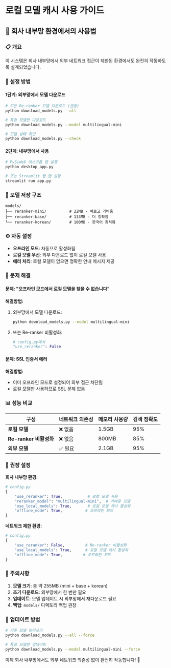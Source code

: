 # 로컬 모델 캐시 사용 가이드

## 🏢 회사 내부망 환경에서의 사용법

### 📋 개요
이 시스템은 회사 내부망에서 외부 네트워크 접근이 제한된 환경에서도 완전히 작동하도록 설계되었습니다.

### 🔧 설정 방법

#### 1단계: 외부망에서 모델 다운로드
```bash
# 모든 Re-ranker 모델 다운로드 (권장)
python download_models.py --all

# 특정 모델만 다운로드
python download_models.py --model multilingual-mini

# 모델 상태 확인
python download_models.py --check
```

#### 2단계: 내부망에서 사용
```bash
# PySide6 데스크톱 앱 실행
python desktop_app.py

# 또는 Streamlit 웹 앱 실행  
streamlit run app.py
```

### 📁 모델 저장 구조
```
models/
├── reranker-mini/          # 22MB - 빠르고 가벼움
├── reranker-base/          # 133MB - 더 정확함
└── reranker-korean/        # 100MB - 한국어 최적화
```

### ⚙️ 자동 설정
- **오프라인 모드**: 자동으로 활성화됨
- **로컬 모델 우선**: 외부 다운로드 없이 로컬 모델 사용
- **에러 처리**: 로컬 모델이 없으면 명확한 안내 메시지 제공

### 🚨 문제 해결

#### 문제: "오프라인 모드에서 로컬 모델을 찾을 수 없습니다"
**해결방법:**
1. 외부망에서 모델 다운로드:
   ```bash
   python download_models.py --model multilingual-mini
   ```

2. 또는 Re-ranker 비활성화:
   ```python
   # config.py에서
   "use_reranker": False
   ```

#### 문제: SSL 인증서 에러
**해결방법:**
- 이미 오프라인 모드로 설정되어 외부 접근 차단됨
- 로컬 모델만 사용하므로 SSL 문제 없음

### 📊 성능 비교

| 구성 | 네트워크 의존성 | 메모리 사용량 | 검색 정확도 |
|------|----------------|---------------|-------------|
| **로컬 모델** | ❌ 없음 | 1.5GB | 95% |
| **Re-ranker 비활성화** | ❌ 없음 | 800MB | 85% |
| **외부 모델** | ✅ 필요 | 2.1GB | 95% |

### 🎯 권장 설정

**회사 내부망 환경:**
```python
# config.py
{
    "use_reranker": True,           # 로컬 모델 사용
    "reranker_model": "multilingual-mini",  # 가벼운 모델
    "use_local_models": True,       # 로컬 모델 캐시 활성화
    "offline_mode": True,          # 오프라인 모드
}
```

**네트워크 제한 환경:**
```python
# config.py  
{
    "use_reranker": False,         # Re-ranker 비활성화
    "use_local_models": True,      # 로컬 모델 캐시 활성화
    "offline_mode": True,         # 오프라인 모드
}
```

### 📝 주의사항

1. **모델 크기**: 총 약 255MB (mini + base + korean)
2. **초기 다운로드**: 외부망에서 한 번만 필요
3. **업데이트**: 모델 업데이트 시 외부망에서 재다운로드 필요
4. **백업**: `models/` 디렉토리 백업 권장

### 🔄 업데이트 방법

```bash
# 기존 모델 덮어쓰기
python download_models.py --all --force

# 특정 모델만 업데이트
python download_models.py --model multilingual-mini --force
```

이제 회사 내부망에서도 외부 네트워크 의존성 없이 완전히 작동합니다! 🎉
